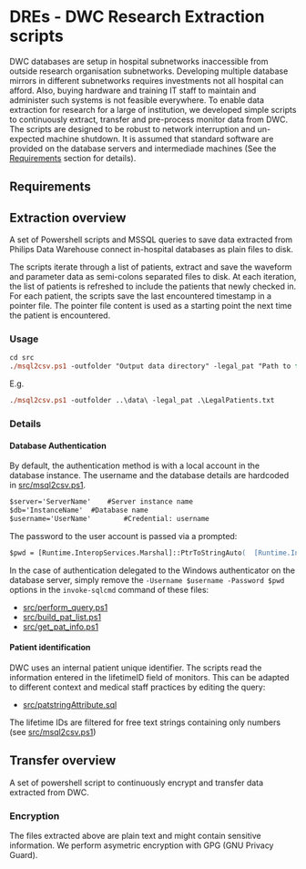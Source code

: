 # DREs - DWC Research Extraction scripts
DWC databases are setup in hospital subnetworks inaccessible from outside research organisation subnetworks.
Developing multiple database mirrors in different subnetworks requires investments not all hospital can afford.
Also, buying hardware and training IT staff to maintain and administer such systems is not feasible everywhere.
To enable data extraction for research for a large of institution, we developed simple scripts to continuously extract, transfer and pre-process monitor data from DWC.
The scripts are designed to be robust to network interruption and un-expected machine shutdown.
It is assumed that standard software are provided on the database servers and intermediade machines (See the [Requirements](./README.md#L9)  section for details).

## Requirements

## Extraction overview
A set of Powershell scripts and MSSQL queries to save data extracted from Philips Data Warehouse connect in-hospital databases as plain files to disk.

The scripts iterate through a list of patients, extract and save the waveform and parameter data as semi-colons separated files to disk.
At each iteration, the list of patients is refreshed to include the patients that newly checked in.
For each patient, the scripts save the last encountered timestamp in a pointer file.
The pointer file content is used as a starting point the next time the patient is encountered.


### Usage
```ps
cd src
./msql2csv.ps1 -outfolder "Output data directory" -legal_pat "Path to file listing the patients to extract"
```
E.g.
```ps
./msql2csv.ps1 -outfolder ..\data\ -legal_pat .\LegalPatients.txt
```

### Details

#### Database Authentication
By default, the authentication method is with a local account in the database instance.
The username and the database details are hardcoded in [src/msql2csv.ps1](./src/msql2csv.ps1#14).
```ps
$server='ServerName'	#Server instance name
$db='InstanceName'	#Database name
$username='UserName'		#Credential: username
```

The password to the user account is passed via a prompted:
```ps
$pwd = [Runtime.InteropServices.Marshal]::PtrToStringAuto(  [Runtime.InteropServices.Marshal]::SecureStringToBSTR($pass_secure)  )
```

In the case of authentication delegated to the Windows authenticator on the database server, simply remove the `-Username $username -Password $pwd` options in the `invoke-sqlcmd` command of these files:
- [src/perform_query.ps1](./src/perform_query.ps1#85)
- [src/build_pat_list.ps1](./src/build_pat_list.ps1#15)
- [src/get_pat_info.ps1](./src/get_pat_info.ps1#16)


#### Patient identification

DWC uses an internal patient unique identifier.
The scripts read the information entered in the lifetimeID field of monitors.
This can be adapted to different context and medical staff practices by editing the query:

- [src/patstringAttribute.sql](./src/patstringAttribute.sql)

The lifetime IDs are filtered for free text strings containing only numbers (see [src/msql2csv.ps1](./src/mssql2csv.ps1#L76))

## Transfer overview
A set of powershell script to continuously encrypt and transfer data extracted from DWC.

### Encryption
The files extracted above are plain text and might contain sensitive information.
We perform asymetric encryption with GPG (GNU Privacy Guard).





